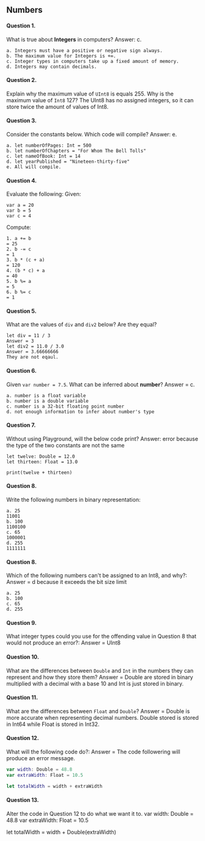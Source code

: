 ## Numbers

#### Question 1.
What is true about __Integers__ in computers?
Answer: c.
```
a. Integers must have a positive or negative sign always.
b. The maximum value for Integers is +∞.
c. Integer types in computers take up a fixed amount of memory.
d. Integers may contain decimals.
```

#### Question 2.
Explain why the maximum value of ```UInt8``` is equals 255. Why is the maximum value of ```Int8``` 127?
The UInt8 has no assigned integers, so it can store twice the amount of values of Int8. 

#### Question 3.
Consider the constants below. Which code will compile?
Answer: e.
```
a. let numberOfPages: Int = 500
b. let numberOfChapters = "For Whom The Bell Tolls"
c. let nameOfBook: Int = 14
d. let yearPublished = "Nineteen-thirty-five"
e. All will compile.
```

#### Question 4.
Evaluate the following:
Given:
```
var a = 20
var b = 5
var c = 4
```
Compute:
```
1. a += b
= 25
2. b -= c
= 1
3. b * (c + a)
= 120
4. (b * c) + a
= 40
5. b %= a
= 5
6. b %= c
= 1
```

#### Question 5.
What are the values of ```div``` and ```div2``` below? Are they equal?
```
let div = 11 / 3
Answer = 3
let div2 = 11.0 / 3.0
Answer = 3.66666666
They are not eqaul.
```

#### Question 6.
Given ```var number = 7.5```. What can be inferred about __number__?
Answer = c.
```
a. number is a float variable
b. number is a double variable
c. number is a 32-bit floating point number
d. not enough information to infer about number's type
```

#### Question 7.
Without using Playground, will the below code print?
Answer: error because the type of the two constants are not the same
```
let twelve: Double = 12.0
let thirteen: Float = 13.0

print(twelve + thirteen)
```

#### Question 8.
Write the following numbers in binary representation:
```
a. 25
11001
b. 100
1100100
c. 65
1000001
d. 255
1111111
```

#### Question 8.
Which of the following numbers can't be assigned to an Int8, and why?:
Answer = d because it exceeds the bit size limit
```
a. 25
b. 100
c. 65
d. 255
```

#### Question 9.

What integer types could you use for the offending value in Question 8 that would not produce an error?:
Answer = UInt8
#### Question 10.

What are the differences between ```Double``` and ```Int``` in the numbers they can represent and how they store them?
Answer = Double are stored in binary multiplied with a decimal with a base 10 and Int is just stored in binary.

#### Question 11.

What are the differences between ```Float``` and ```Double```?
Answer = Double is more accurate when representing decimal numbers. Double stored is stored in Int64 while Float is stored in Int32.

#### Question 12.

What will the following code do?:
Answer = The code followering will produce an error message.
```swift
var width: Double = 48.8
var extraWidth: Float = 10.5

let totalWidth = width + extraWidth
```

#### Question 13.

Alter the code in Question 12 to do what we want it to.
var width: Double = 48.8
var extraWidth: Float = 10.5

let totalWidth = width + Double(extraWidth)
